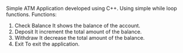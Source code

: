 Simple ATM Application developed using C++.
Using simple while loop functions.
Functions:
1. Check Balance
It shows the balance of the account.
2. Deposit
It increment the total amount of the balance.
4. Withdraw
It decrease the total amount of the balance.
6. Exit
To exit the application.
